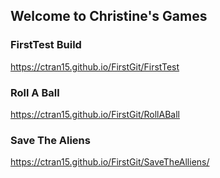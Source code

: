 ## Welcome to Christine's Games


### FirstTest Build
 <a href="https://ctran15.github.io/FirstGit/FirstTest">https://ctran15.github.io/FirstGit/FirstTest<a>
### Roll A Ball
  <a href="https://ctran15.github.io/FirstGit/RollABall">https://ctran15.github.io/FirstGit/RollABall<a>
### Save The Aliens
   <a href="https://ctran15.github.io/FirstGit/SaveTheAliens/">https://ctran15.github.io/FirstGit/SaveTheAlliens/<a>

